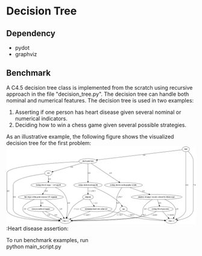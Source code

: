 # Decision Tree
 
 ## Dependency

* pydot
* graphviz

 ## Benchmark
 
A C4.5 decision tree class is implemented from the scratch using recursive approach in the file "decision_tree.py". The decision tree can handle both nominal and numerical features. The decision tree is used in two examples:  
1. Asserting if one person has heart disease given several nominal or numerical indicators.  
2. Deciding how to win a chess game given several possible strategies.   

As an illustrative example, the following figure shows the visualized decision tree for the first problem:  
![heart disease](./images/heart_data_c45.png)  
:Heart disease assertion:

To run benchmark examples, run  
    python main_script.py
